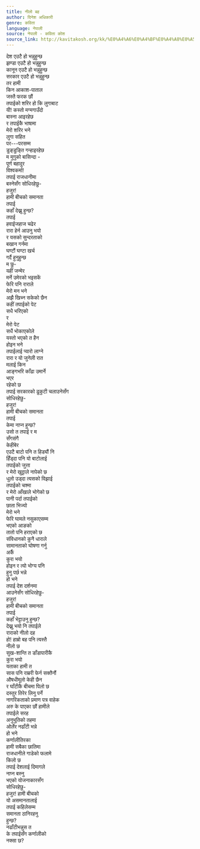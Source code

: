 ```yaml
---
title: नीलो बह
author: दिनेश अधिकारी
genre: कविता
language: नेपाली
source: नेपाली - कविता कोश
source_link: http://kavitakosh.org/kk/%E0%A4%A6%E0%A4%BF%E0%A4%A8%E0%A5%87%E0%A4%B6_%E0%A4%85%E0%A4%A7%E0%A4%BF%E0%A4%95%E0%A4%BE%E0%A4%B0%E0%A5%80
---
```


देश एउटै हो भन्नुहुन्छ  
झण्डा एउटै हो भन्नुहुन्छ  
कानून एउटै हो भन्नुहुन्छ  
सरकार एउटै हो भन्नुहुन्छ  
तर हामी  
किन आकाश-पाताल  
जस्तै फरक छौं  
तपाईको शरिर हो कि लुगाबाट  
यी! कस्तो मग्मगाउँदो  
बास्ना आइरहेछ  
र तपाईकै भाषामा  
मेरो शरिर भने  
लुगा सहित  
पर---परसम्म  
डुङ्डुङ्ति गन्हाइरहेछ  
म मुगुको बासिन्दा -  
पूर्ण बहादुर  
विश्वकर्मा!  
तपाई राजधानीमा  
बस्नेसँग सोधिरहेछु-  
हजुर!  
हामी बीचको समानता  
तपाई  
कहाँ देख्नु हुन्छ?  
तपाई  
हवाईजहाज चढेर  
रारा हेर्न आउनु भयो  
र यसको सुन्दरताको  
बखान गर्नमा  
घण्टौं घण्टा खर्च  
गर्दै हुनुहुन्छ  
म छु-  
यहीं जन्मेर  
मर्ने उमेरको भइसकें  
फेरि पनि राराले  
मेरो मन भने  
अझै खिच्न सकेको छैन  
कहीं तपाईको पेट  
सधै भरिएको  
र  
मेरो पेट  
सधैं भोकाएकोले  
यस्तो भएको त हैन  
होइन भने  
तपाईलाई प्यारो लाग्ने  
रारा र यो जुनेली रात  
मलाई किन  
आङ्गभरि काँढा उमार्ने  
भएर  
रहेको छ  
तपाई सरकारको ढुकुटी चलाउनेसँग  
सोधिरहेछु-  
हजुर!  
हामी बीचको समानता  
तपाई  
केमा नाप्न हुन्छ?  
उसो त तपाई र म  
सँगसंगै  
केहीबेर  
एउटै बाटो पनि त हिड्यौं नि  
हिँड्दा पनि यो बाटोलाई  
तपाईको जुत्ता  
र मेरो खुट्टाले नापेको छ  
धुलो उड्दा त्यसको विझाई  
तपाईको चश्मा  
र मेरो आँखाले भोगेको छ  
पानी पर्दा तपाईको  
छाता भिज्यो  
मेरो भने  
फेरि घामले नसुकाएसम्म  
भएको आङको  
तातो पनि हराएको छ  
संविधानको कुनै धाराले  
सामानताको घोषणा गर्नु  
अर्कै  
कुरा भयो  
होइन र त्यो भोग्य पनि  
हुनु पर्छ भन्ने  
हो भने  
तपाई देश दर्शनमा  
आउनेसँग सोधिरहेछु-  
हजुर!  
हामी बीचको समानता  
तपाई  
कहाँ भेट्टाउनु हुन्छ?  
देख्नु भयो नि तपाईले  
राराको नीलो दह  
हो! हाम्रो बह पनि त्यस्तै  
नीलो छ  
सुख-शान्ति त डाँडापारीकै  
कुरा भयो  
यताका हामी त  
सास पनि राम्ररी फेर्न सक्तैनौं  
औषधीमूलो केही छैन  
र घाँटीकै बीचमा पिलो छ  
दस्तुर तिरेर लिनु पर्ने  
नागरिकताको प्रमाण पत्र वाहेक  
अरु के पाएका छौं हामीले  
तपाईले सरह  
अनुभूतिको तहमा  
ओर्लेर नढाँटी भन्ने  
हो भने  
कर्णालीतिरका  
हामी सबैका छातिमा  
राजधानीले गाडेको फलामे  
किलो छ  
तपाई देशलाई दिमागले  
नाप्न बस्नु  
भएको योजनाकारसँग  
सोधिरहेछु-  
हजुर! हामी बीचको  
यो असमानतालाई  
तपाई कहिलेसम्म  
समानता ठानिरहनु  
हुन्छ?  
नढाँटीभन्नुस त  
के तपाईसँग कर्णालीको  
नक्सा छ?
